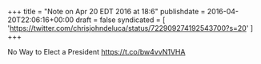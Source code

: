 +++
title = "Note on Apr 20 EDT 2016 at 18:6"
publishdate = 2016-04-20T22:06:16+00:00
draft = false
syndicated = [ 'https://twitter.com/chrisjohndeluca/status/722909274192543700?s=20' ]
+++

No Way to Elect a President https://t.co/bw4vvN1VHA
